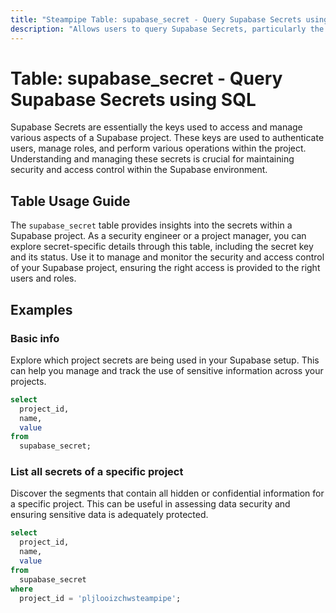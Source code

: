 ```yaml
---
title: "Steampipe Table: supabase_secret - Query Supabase Secrets using SQL"
description: "Allows users to query Supabase Secrets, particularly the secret key and the status of the secret. This provides insights into the security and access management within a Supabase project."
---
```


# Table: supabase_secret - Query Supabase Secrets using SQL

Supabase Secrets are essentially the keys used to access and manage various aspects of a Supabase project. These keys are used to authenticate users, manage roles, and perform various operations within the project. Understanding and managing these secrets is crucial for maintaining security and access control within the Supabase environment.

## Table Usage Guide

The `supabase_secret` table provides insights into the secrets within a Supabase project. As a security engineer or a project manager, you can explore secret-specific details through this table, including the secret key and its status. Use it to manage and monitor the security and access control of your Supabase project, ensuring the right access is provided to the right users and roles.

## Examples

### Basic info
Explore which project secrets are being used in your Supabase setup. This can help you manage and track the use of sensitive information across your projects.

```sql
select
  project_id,
  name,
  value
from
  supabase_secret;
```

### List all secrets of a specific project
Discover the segments that contain all hidden or confidential information for a specific project. This can be useful in assessing data security and ensuring sensitive data is adequately protected.

```sql
select
  project_id,
  name,
  value
from
  supabase_secret
where
  project_id = 'pljlooizchwsteampipe';
```